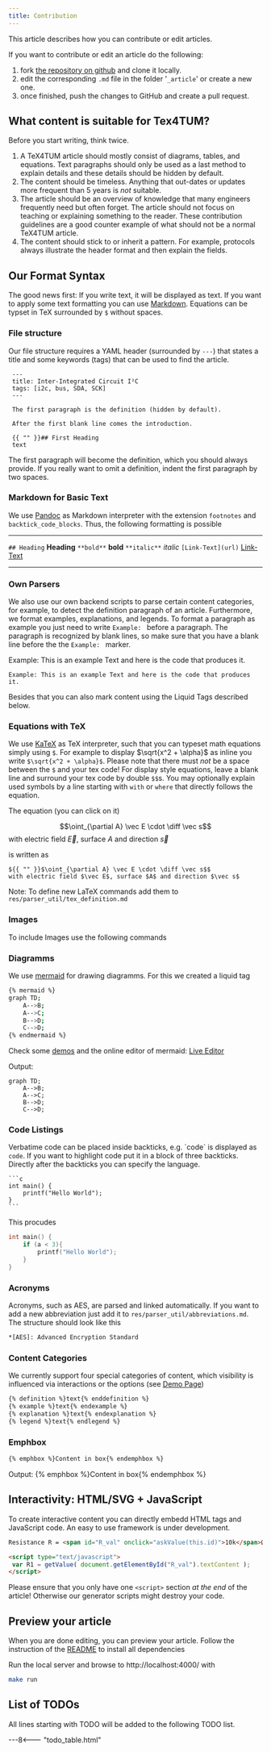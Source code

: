 ```yaml
---
title: Contribution
---
```


This article describes how you can contribute or edit articles.

If you want to contribute or edit an article do the following:

1. fork [the repository on github](https://github.com/latex4ei/tex4tum) and clone it locally.
2. edit the corresponding `.md` file in the folder '`_article`' or create a new one.
3. once finished, push the changes to GitHub and create a pull request.

## What content is suitable for Tex4TUM?
Before you start writing, think twice.

1. A TeX4TUM article should mostly consist of diagrams, tables, and equations. Text paragraphs should only be used as a last method to explain details and these details should be hidden by default.
1. The content should be timeless. Anything that out-dates or updates more frequent than 5 years is *not* suitable.
1. The article should be an overview of knowledge that many engineers frequently need but often forget. The article should not focus on teaching or explaining something to the reader. These contribution guidelines are a good counter example of what should not be a normal TeX4TUM article.
1. The content should stick to or inherit a pattern. For example, protocols always illustrate the header format and then explain the fields.


## Our Format Syntax
The good news first: If you write text, it will be displayed as text. If you want to apply some text formatting you can use [Markdown](/markdown).
Equations can be typset in TeX surrounded by `$` without spaces.

### File structure
Our file structure requires a YAML header (surrounded by `---`) that states a title and some keywords (tags) that can be used to find the article.


```
 ---
 title: Inter-Integrated Circuit I²C
 tags: [i2c, bus, SDA, SCK]
 ---

 The first paragraph is the definition (hidden by default).

 After the first blank line comes the introduction.

 {{ "" }}## First Heading
 text
```


The first paragraph will become the definition, which you should always provide. If you really want to omit a definition, indent the first paragraph by two spaces.


### Markdown for Basic Text
We use [Pandoc](https://pandoc.org/MANUAL.html) as Markdown interpreter with the extension `footnotes` and `backtick_code_blocks`.
Thus, the following formatting is possible

-------------------   -------------------
`## Heading`          **Heading**
`**bold**`            **bold**
`**italic**`          *italic*
`[Link-Text](url)`    [Link-Text](url)
-------------------   -------------------


### Own Parsers
We also use our own backend scripts to parse certain content categories, for example, to detect the definition paragraph of an article.
Furthermore, we format examples, explanations, and legends. To format a paragraph as example you just need to write `Example: ` before a paragraph. The paragraph is recognized by blank lines, so make sure that you have a blank line before the the `Example: ` marker.

Example: This is an example Text and here is the code that produces it.</br>
```
Example: This is an example Text and here is the code that produces it.
```

Besides that you can also mark content using the Liquid Tags described below.


### Equations with TeX
We use [KaTeX](https://khan.github.io/KaTeX/) as TeX interpreter, such that you can typeset math equations simply using `$`.
For example to display $\sqrt{x^2 + \alpha}$ as inline you write `$\sqrt{x^2 + \alpha}$`. Please note that there must *not* be a space between the `$` and your tex code!
For display style equations, leave a blank line and surround your tex code by double `$$`s. You may optionally explain used symbols by a line starting with `with` or `where` that directly follows the equation.

The equation (you can click on it)

$$\oint_{\partial A} \vec E \cdot \diff \vec s$$
with electric field $\vec E$, surface $A$ and direction $\vec s$

is written as
```
${{ "" }}$\oint_{\partial A} \vec E \cdot \diff \vec s$$
with electric field $\vec E$, surface $A$ and direction $\vec s$
```

Note: To define new LaTeX commands add them to `res/parser_util/tex_definition.md`





### Images
To include Images use the following commands




### Diagramms
We use [mermaid](https://knsv.github.io/mermaid) for drawing diagramms. For this we created a liquid tag
```bash
{% mermaid %}
graph TD;
    A-->B;
    A-->C;
    B-->D;
    C-->D;
{% endmermaid %}

```
Check some [demos](https://knsv.github.io/mermaid/#demos9) and the online editor of mermaid: [Live Editor](knsv.github.io/mermaid/live_editor)

Output:
```mermaid
graph TD;
    A-->B;
    A-->C;
    B-->D;
    C-->D;
```



### Code Listings
Verbatime code can be placed inside backticks, e.g. \`code\` is displayed as
`code`.
If you want to highlight code put it in a block of three backticks. Directly after the backticks you can specify the language.

````
```c
int main() {
	printf("Hello World");
}
```
````

This procudes

```c
int main() {
	if (a < 3){
		printf("Hello World");
	}
}
```



### Acronyms
Acronyms, such as AES, are parsed and linked automatically. If you want to add a new abbreviation just add it to `res/parser_util/abbreviations.md`. The structure should look like this
```bash
*[AES]: Advanced Encryption Standard

```


### Content Categories
We currently support four special categories of content, which visibility is influenced via interactions or the options (see [Demo Page](demo.html))
```bash
{% definition %}text{% enddefinition %}
{% example %}text{% endexample %}
{% explanation %}text{% endexplanation %}
{% legend %}text{% endlegend %}

```

### Emphbox
```bash
{% emphbox %}Content in box{% endemphbox %}

```
Output:
{% emphbox %}Content in box{% endemphbox %}



## Interactivity: HTML/SVG + JavaScript
To create interactive content you can directly embedd HTML tags and JavaScript code. An easy to use framework is under development.
```HTML
Resistance R = <span id="R_val" onclick="askValue(this.id)">10k</span>Ω

<script type="text/javascript">
 var R1 = getValue( document.getElementById("R_val").textContent );
</script>
```


Please ensure that you only have one `<script>` section *at the end* of the article! Otherwise our generator scripts might destroy your code.





## Preview your article
When you are done editing, you can preview your article.
Follow the instruction of the [README](https://github.com/latex4ei/tex4tum/blob/master/README.md#contribution) to install all dependencies

Run the local server and browse to http://localhost:4000/ with
```bash
make run
```



## List of TODOs
All lines starting with TODO will be added to the following TODO list.


---8<--- "todo_table.html"

